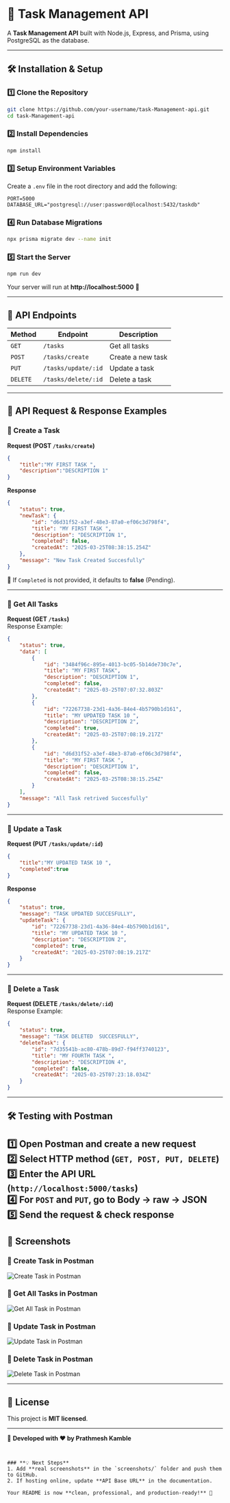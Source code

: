 
# 🚀 Task Management API

A **Task Management API** built with Node.js, Express, and Prisma, using PostgreSQL as the database.

---

## 🛠 Installation & Setup

### **1️⃣ Clone the Repository**
```sh
git clone https://github.com/your-username/task-Management-api.git
cd task-Management-api
```

### **2️⃣ Install Dependencies**
```sh
npm install
```

### **3️⃣ Setup Environment Variables**
Create a `.env` file in the root directory and add the following:
```env
PORT=5000
DATABASE_URL="postgresql://user:password@localhost:5432/taskdb"
```

### **4️⃣ Run Database Migrations**
```sh
npx prisma migrate dev --name init
```

### **5️⃣ Start the Server**
```sh
npm run dev
```
Your server will run at **http://localhost:5000** 🚀

---

## 📌 API Endpoints

| Method   | Endpoint              | Description           |
|----------|----------------------|----------------------- |
| `GET`    | `/tasks`             | Get all tasks          |
| `POST`   | `/tasks/create`      | Create a new task      |
| `PUT`    | `/tasks/update/:id`  | Update a task          |
| `DELETE` | `/tasks/delete/:id`  | Delete a task          |

---

## 📩 API Request & Response Examples  

### **🔹 Create a Task**
**Request (POST `/tasks/create`)**
```json
{
    "title":"MY FIRST TASK ",
    "description":"DESCRIPTION 1"
}
```
**Response**
```json
{
    "status": true,
    "newTask": {
        "id": "d6d31f52-a3ef-48e3-87a0-ef06c3d798f4",
        "title": "MY FIRST TASK ",
        "description": "DESCRIPTION 1",
        "completed": false,
        "createdAt": "2025-03-25T08:38:15.254Z"
    },
    "message": "New Task Created Succesfully"
}
```
🔹 If `Completed` is not provided, it defaults to **false** (Pending).  

---

### **🔹 Get All Tasks**
**Request (GET `/tasks`)**  
Response Example:
```json
{
    "status": true,
    "data": [
        {
            "id": "3484f96c-895e-4013-bc05-5b14de730c7e",
            "title": "MY FIRST TASK",
            "description": "DESCRIPTION 1",
            "completed": false,
            "createdAt": "2025-03-25T07:07:32.803Z"
        },
        {
            "id": "72267738-23d1-4a36-84e4-4b5790b1d161",
            "title": "MY UPDATED TASK 10 ",
            "description": "DESCRIPTION 2",
            "completed": true,
            "createdAt": "2025-03-25T07:08:19.217Z"
        },
        {
            "id": "d6d31f52-a3ef-48e3-87a0-ef06c3d798f4",
            "title": "MY FIRST TASK ",
            "description": "DESCRIPTION 1",
            "completed": false,
            "createdAt": "2025-03-25T08:38:15.254Z"
        }
    ],
    "message": "All Task retrived Succesfully"
}
```

---

### **🔹 Update a Task**
**Request (PUT `/tasks/update/:id`)**
```json
{
    "title":"MY UPDATED TASK 10 ",
    "completed":true
}
```
**Response**
```json
{
    "status": true,
    "message": "TASK UPDATED SUCCESFULLY",
    "updateTask": {
        "id": "72267738-23d1-4a36-84e4-4b5790b1d161",
        "title": "MY UPDATED TASK 10 ",
        "description": "DESCRIPTION 2",
        "completed": true,
        "createdAt": "2025-03-25T07:08:19.217Z"
    }
}
```

---

### **🔹 Delete a Task**
**Request (DELETE `/tasks/delete/:id`)**  
Response Example:
```json
{
    "status": true,
    "message": "TASK DELETED  SUCCESFULLY",
    "deleteTask": {
        "id": "7d35541b-ac80-478b-89d7-f94ff3740123",
        "title": "MY FOURTH TASK ",
        "description": "DESCRIPTION 4",
        "completed": false,
        "createdAt": "2025-03-25T07:23:18.034Z"
    }
}
```

---
## 🛠 Testing with Postman

1️⃣ **Open Postman** and create a new request  
2️⃣ **Select HTTP method** (`GET, POST, PUT, DELETE`)  
3️⃣ **Enter the API URL** (`http://localhost:5000/tasks`)  
4️⃣ **For `POST` and `PUT`**, go to **Body → raw → JSON**  
5️⃣ **Send the request & check response**  
---

## 📸 Screenshots

### 🔹 Create Task in Postman
![Create Task in Postman](Backend/Screenshots/createTask.png)

### 🔹 Get All Tasks in Postman
![Get All Task in Postman](Backend/Screenshots/getAllTask.png)


### 🔹 Update Task in Postman
![Update Task in Postman](Backend/Screenshots/updateTask.png)

### 🔹 Delete Task in Postman
![Delete Task in Postman](Backend/Screenshots/deleteTask.png)


---

## 📜 License
This project is **MIT licensed**.  

---

🚀 **Developed with ❤️ by Prathmesh Kamble**
```


### **💡 Next Steps**
1. Add **real screenshots** in the `screenshots/` folder and push them to GitHub.
2. If hosting online, update **API Base URL** in the documentation.

Your README is now **clean, professional, and production-ready!** 🚀
